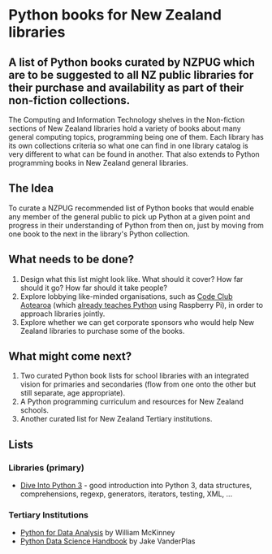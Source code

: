 # Python books for New Zealand libraries
## A list of Python books curated by NZPUG which are to be suggested to all NZ public libraries for their purchase and availability as part of their non-fiction collections.

The Computing and Information Technology shelves in the Non-fiction sections of New Zealand libraries hold a variety of books about many general computing topics, programming being one of them. Each library has its own collections criteria so what one can find in one library catalog is very different to what can be found in another. That also extends to Python programming books in New Zealand general libraries.

## The Idea

To curate a NZPUG recommended list of Python books that would enable any member of the general public to pick up Python at a given point and progress in their understanding of Python from then on, just by moving from one book to the next in the library's Python collection.

## What needs to be done?

1. Design what this list might look like. What should it cover? How far should it go? How far should it take people?
2. Explore lobbying like-minded organisations, such as [Code Club Aotearoa](https://codeclub.nz/page/about) (which [already teaches Python](https://codeclub.nz/page/code-club-projects) using Raspberry Pi), in order to approach libraries jointly.
3. Explore whether we can get corporate sponsors who would help New Zealand libraries to purchase some of the books.

## What might come next?

1. Two curated Python book lists for school libraries with an integrated vision for primaries and secondaries (flow from one onto the other but still separate, age appropriate).
2. A Python programming curriculum and resources for New Zealand schools.
3. Another curated list for New Zealand Tertiary institutions.


## Lists

### Libraries (primary)

* [Dive Into Python 3](https://www.amazon.com/gp/product/1430224150) - good introduction into Python 3, data structures, comprehensions, regexp, generators, iterators, testing, XML, ...

### Tertiary Institutions

* [Python for Data Analysis](http://shop.oreilly.com/product/0636920023784.do) by William McKinney
* [Python Data Science Handbook](https://jakevdp.github.io/PythonDataScienceHandbook/) by Jake VanderPlas

